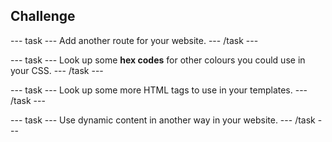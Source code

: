 ## Challenge

--- task ---
Add another route for your website.
--- /task ---

--- task ---
Look up some **hex codes** for other colours you could use in your CSS.
--- /task ---

--- task ---
Look up some more HTML tags to use in your templates.
--- /task ---

--- task ---
Use dynamic content in another way in your website.
--- /task ---